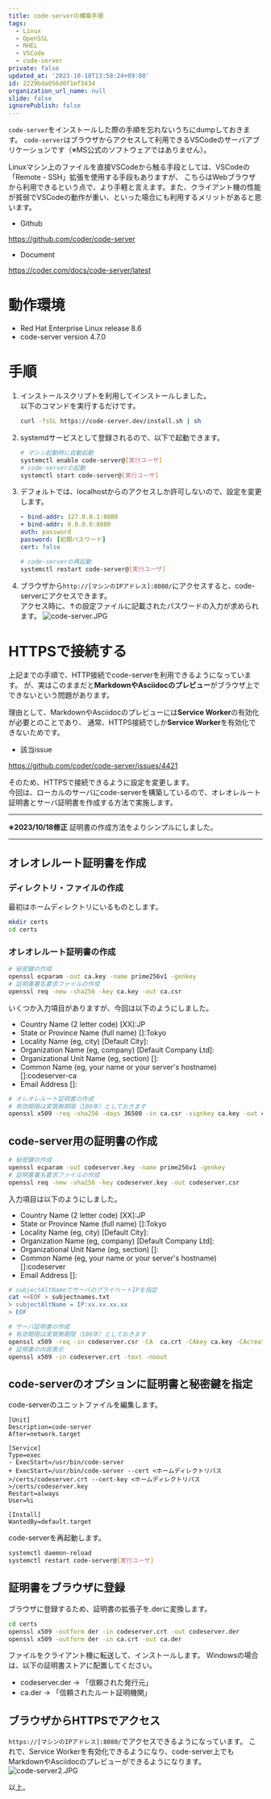 ```yaml
---
title: code-serverの構築手順
tags:
  - Linux
  - OpenSSL
  - RHEL
  - VSCode
  - code-server
private: false
updated_at: '2023-10-18T13:58:24+09:00'
id: 2229bda056d0f1ef3434
organization_url_name: null
slide: false
ignorePublish: false
---
```

`code-server`をインストールした際の手順を忘れないうちにdumpしておきます。
`code-server`はブラウザからアクセスして利用できるVSCodeのサーバアプリケーションです（※MS公式のソフトウェアではありません）。

Linuxマシン上のファイルを直接VSCodeから触る手段としては、VSCodeの「Remote - SSH」拡張を使用する手段もありますが、
こちらはWebブラウザから利用できるという点で、より手軽と言えます。また、クライアント機の性能が貧弱でVSCodeの動作が重い、といった場合にも利用するメリットがあると思います。

- Github

https://github.com/coder/code-server

- Document

https://coder.com/docs/code-server/latest

# 動作環境

- Red Hat Enterprise Linux release 8.6
- code-server version 4.7.0

# 手順

1. インストールスクリプトを利用してインストールしました。  
以下のコマンドを実行するだけです。

    ```bash
    curl -fsSL https://code-server.dev/install.sh | sh
    ```

1. systemdサービスとして登録されるので、以下で起動できます。

    ```bash
    # マシン起動時に自動起動
    systemctl enable code-server@[実行ユーザ]
    # code-serverの起動
    systemctl start code-server@[実行ユーザ]
    ```

1. デフォルトでは、localhostからのアクセスしか許可しないので、設定を変更します。

    ```diff_yaml:~/.config/code-server/config.yaml
    - bind-addr: 127.0.0.1:8080
    + bind-addr: 0.0.0.0:8080
    auth: password
    password: [初期パスワード]
    cert: false
    ```

    ```bash
    # code-serverの再起動
    systemctl restart code-server@[実行ユーザ]
    ```

1. ブラウザから`http://[マシンのIPアドレス]:8080/`にアクセスすると、code-serverにアクセスできます。  
アクセス時に、↑の設定ファイルに記載されたパスワードの入力が求められます。
    ![code-server.JPG](https://qiita-image-store.s3.ap-northeast-1.amazonaws.com/0/432480/3f369877-b53d-ad1c-4f16-4957cb611ebe.jpeg)

# HTTPSで接続する

上記までの手順で、HTTP接続でcode-serverを利用できるようになっています。
が、実はこのままだと**MarkdownやAsciidocのプレビュー**がブラウザ上でできないという問題があります。

理由として、MarkdownやAsciidocのプレビューには**Service Worker**の有効化が必要とのことであり、
通常、HTTPS接続でしか**Service Worker**を有効化できないためです。

- 該当issue

https://github.com/coder/code-server/issues/4421

そのため、HTTPSで接続できるように設定を変更します。  
今回は、ローカルのサーバにcode-serverを構築しているので、オレオレルート証明書とサーバ証明書を作成する方法で実施します。

---

**※2023/10/18修正**
証明書の作成方法をよりシンプルにしました。

---

## オレオレルート証明書を作成
### ディレクトリ・ファイルの作成

最初はホームディレクトリにいるものとします。
```bash
mkdir certs
cd certs
```

### オレオレルート証明書の作成

```bash
# 秘密鍵の作成
openssl ecparam -out ca.key -name prime256v1 -genkey
# 証明書署名要求ファイルの作成
openssl req -new -sha256 -key ca.key -out ca.csr
```

いくつか入力項目がありますが、今回は以下のようにしました。
- Country Name (2 letter code) [XX]:JP
- State or Province Name (full name) []:Tokyo
- Locality Name (eg, city) [Default City]:
- Organization Name (eg, company) [Default Company Ltd]:
- Organizational Unit Name (eg, section) []:
- Common Name (eg, your name or your server's hostname) []:codeserver-ca
- Email Address []:

```bash
# オレオレルート証明書の作成
# 有効期限は実質無期限（100年）としておきます
openssl x509 -req -sha256 -days 36500 -in ca.csr -signkey ca.key -out ca.crt
```

## code-server用の証明書の作成

```bash
# 秘密鍵の作成
openssl ecparam -out codeserver.key -name prime256v1 -genkey
# 証明書署名要求ファイルの作成
openssl req -new -sha256 -key codeserver.key -out codeserver.csr
```

入力項目は以下のようにしました。
- Country Name (2 letter code) [XX]:JP
- State or Province Name (full name) []:Tokyo
- Locality Name (eg, city) [Default City]:
- Organization Name (eg, company) [Default Company Ltd]:
- Organizational Unit Name (eg, section) []:
- Common Name (eg, your name or your server's hostname) []:codeserver
- Email Address []:

```bash
# subjectAltNameでサーバのプライベートIPを指定
cat <<EOF > subjectnames.txt
> subjectAltName = IP:xx.xx.xx.xx
> EOF
```
```bash
# サーバ証明書の作成
# 有効期限は実質無期限（100年）としておきます
openssl x509 -req -in codeserver.csr -CA  ca.crt -CAkey ca.key -CAcreateserial -out codeserver.crt -days 36500 -sha256 -extfile subjectnames.txt
# 証明書の内容表示
openssl x509 -in codeserver.crt -text -noout
```

## code-serverのオプションに証明書と秘密鍵を指定

code-serverのユニットファイルを編集します。


```diff_ini:/usr/lib/systemd/system/code-server\@.service
[Unit]
Description=code-server
After=network.target

[Service]
Type=exec
- ExecStart=/usr/bin/code-server
+ ExecStart=/usr/bin/code-server --cert <ホームディレクトリパス>/certs/codeserver.crt --cert-key <ホームディレクトリパス>/certs/codeserver.key
Restart=always
User=%i

[Install]
WantedBy=default.target
```

code-serverを再起動します。

```bash
systemctl daemon-reload
systemctl restart code-server@[実行ユーザ]
```

## 証明書をブラウザに登録

ブラウザに登録するため、証明書の拡張子を.derに変換します。
```bash
cd certs
openssl x509 -outform der -in codeserver.crt -out codeserver.der
openssl x509 -outform der -in ca.crt -out ca.der
```

ファイルをクライアント機に転送して、インストールします。
Windowsの場合は、以下の証明書ストアに配置してください。
- codeserver.der → 「信頼された発行元」
- ca.der → 「信頼されたルート証明機関」

## ブラウザからHTTPSでアクセス
`https://[マシンのIPアドレス]:8080/`でアクセスできるようになっています。
これで、Service Workerを有効化できるようになり、code-server上でもMarkdownやAsciidocのプレビューができるようになります。
![code-server2.JPG](https://qiita-image-store.s3.ap-northeast-1.amazonaws.com/0/432480/70acfd8b-14e1-47a7-987a-970d0a01bc97.jpeg)

以上。
